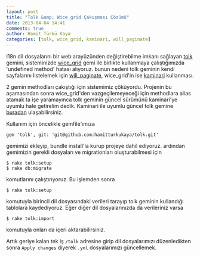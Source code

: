 ```yaml
---
layout: post
title: "Tolk &amp; Wice_grid Çakışması Çözümü"
date: 2013-04-04 14:41
comments: true
author: Hamit Türkü Kaya
categories: [tolk, wice_grid, kaminari, will_paginate]
---
```

I18n dil dosyalarını bir web arayüzünden değiştirebilme imkanı sağlayan [tolk](https://github.com/tolk/tolk) gemini, sisteminizde [wice_grid](https://github.com/leikind/wice_grid) gemi ile birlikte kullanmaya çalıştığımızda 'undefined method' hatası alıyoruz. bunun nedeni tolk geminin kendi sayfalarını listelemek için [will_paginate](https://github.com/mislav/will_paginate), wice_grid'in ise
[kaminari](https://github.com/amatsuda/kaminari) kullanması. 
<!-- more -->
2 gemin methodları çakıştığı için sistemimiz çöküyordu. Projenin bu aşamasından sonra wice_grid'den vazgeçilemeyeceği için methodlara alias atamak ta işe yaramayınca tolk geminin güncel sürümünü kaminari'ye uyumlu hale getirelim dedik. Kaminari ile uyumlu güncel tolk gemine [buradan](https://github.com/hamitturkukaya/tolk) ulaşabilirsiniz.

Kullanım için öncelikle gemfile'ımıza

	gem 'tolk', git: 'git@github.com:hamitturkukaya/tolk.git'

gemimizi ekleyip, bundle install'la kurup projeye dahil ediyoruz.
ardından gemimizin gerekli dosyaları ve migrationları oluşturabilmesi için

	$ rake tolk:setup
	$ rake db:migrate

komutlarını çalıştırıyoruz. Bu işlemden sonra
	
	$ rake tolk:setup

komutuyla birincil dil dosyasındaki verileri tarayıp tolk geminin kullandığı tablolara kaydediyoruz. Eğer diğer dil dosyalarınızda da verileriniz varsa	

	$ rake tolk:import

komutuyla onları da içeri aktarabilirsiniz.

Artık geriye kalan tek iş `/tolk` adresine girip dil dosyalarımızı düzenledikten sonra `Apply changes` diyerek `.yml` dosyalarımızı güncellemek.

